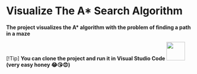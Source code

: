 # Visualize The A* Search Algorithm  

**The project visualizes the A\* algorithm with the problem of finding a path in a maze**

[!Tip]
**You can clone the project and run it in Visual Studio Code <img src="https://github.com/user-attachments/assets/a8e29178-f720-411b-9c4d-32c7d00ec9bb" width="50" height="50" margin-top="5" />(very easy honey 😂😘😍)**


